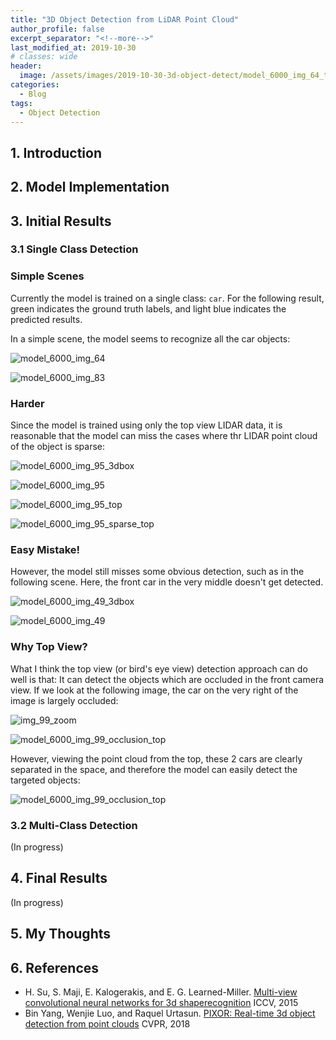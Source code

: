 ```yaml
---
title: "3D Object Detection from LiDAR Point Cloud"
author_profile: false
excerpt_separator: "<!--more-->"
last_modified_at: 2019-10-30
# classes: wide
header:
  image: /assets/images/2019-10-30-3d-object-detect/model_6000_img_64_top.png
categories:
  - Blog
tags:
  - Object Detection
---
```


## 1. Introduction

## 2. Model Implementation

## 3. Initial Results
### 3.1 Single Class Detection
### Simple Scenes
Currently the model is trained on a single class: `car`. For the following result, green indicates the ground truth labels, and light blue indicates the predicted results. 

In a simple scene, the model seems to recognize all the car objects:

![model_6000_img_64](/assets/images/2019-10-30-3d-object-detect/model_6000_img_64.png)

![model_6000_img_83](/assets/images/2019-10-30-3d-object-detect/model_6000_img_83.png)

### Harder
Since the model is trained using only the top view LIDAR data, it is reasonable that the model can miss the cases where thr LIDAR point cloud of the object is sparse:

![model_6000_img_95_3dbox](/assets/images/2019-10-30-3d-object-detect/img_95_3dbox_gt.png)

![model_6000_img_95](/assets/images/2019-10-30-3d-object-detect/model_6000_img_95.png)

![model_6000_img_95_top](/assets/images/2019-10-30-3d-object-detect/model_6000_img_95_top.png)

![model_6000_img_95_sparse_top](/assets/images/2019-10-30-3d-object-detect/model_6000_img_95_sparse_top.png)

### Easy Mistake!
However, the model still misses some obvious detection, such as in the following scene. Here, the front car in the very middle doesn't get detected.

![model_6000_img_49_3dbox](/assets/images/2019-10-30-3d-object-detect/img_49_3dbox_gt.png)

![model_6000_img_49](/assets/images/2019-10-30-3d-object-detect/model_6000_img_49.png)

### Why Top View?

What I think the top view (or bird's eye view) detection approach can do well is that: It can detect the objects which are occluded in the front camera view. If we look at the following image, the car on the very right of the image is largely occluded:

![img_99_zoom](/assets/images/2019-10-30-3d-object-detect/zoom.png)

![model_6000_img_99_occlusion_top](/assets/images/2019-10-30-3d-object-detect/model_6000_img_99_front.png)

However, viewing the point cloud from the top, these 2 cars are clearly separated in the space, and therefore the model can easily detect the targeted objects:

![model_6000_img_99_occlusion_top](/assets/images/2019-10-30-3d-object-detect/model_6000_img_99_occlusion_top.png)

### 3.2 Multi-Class Detection

(In progress)

## 4. Final Results

(In progress)

## 5. My Thoughts

## 6. References
- H. Su, S. Maji, E. Kalogerakis, and E. G. Learned-Miller. [Multi-view convolutional neural networks for 3d shaperecognition]() ICCV, 2015
- Bin Yang, Wenjie Luo, and Raquel Urtasun. [PIXOR: Real-time 3d object detection from point clouds]() CVPR, 2018

